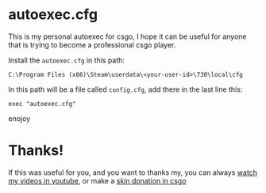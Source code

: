 # autoexec.cfg
This is my personal autoexec for csgo, I hope it can be useful for anyone
that is trying to become a professional csgo player.

Install the `autoexec.cfg` in this path:
```
C:\Program Files (x86)\Steam\userdata\<your-user-id>\730\local\cfg
```

In this path will be a file called `config.cfg`, add there in the last line this:

```
exec "autoexec.cfg"
```
enojoy

# Thanks!
If this was useful for you, and you want to thanks my, you can always [watch my videos in youtube](http://www.youtube.com/channel/UCnU4mrvR7658fLhWUz-M_JA?sub_confirmation=1),
or make a [skin donation in csgo](https://steamcommunity.com/tradeoffer/new/?partner=350027647&token=2mO8ChAp)
